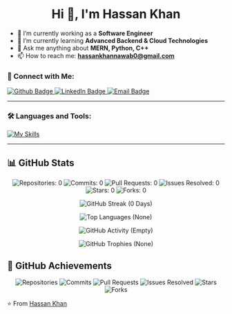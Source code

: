 <!-- Centered Title with GIF -->
<h1 align="center">Hi 👋, I'm Hassan Khan</h1>

- 🔭 I’m currently working as a **Software Engineer**  
- 🌱 I’m currently learning **Advanced Backend & Cloud Technologies**  
- 💬 Ask me anything about **MERN, Python, C++**  
- 📫 How to reach me: **hassankhannawab0@gmail.com**

### **📱 Connect with Me:**  
<div id="badges">
  <a href="https://github.com/your-github">
    <img src="https://img.shields.io/badge/GitHub-white?style=for-the-badge&logo=Github&logoColor=black" alt="Github Badge"/>
  </a>
  <a href="https://www.linkedin.com/in/your-linkedin">
    <img src="https://img.shields.io/badge/LinkedIn-0A66C2?style=for-the-badge&logo=linkedin&logoColor=white" alt="LinkedIn Badge"/>
  </a>
  <a href="hassankhannawab0@gmail.com">
    <img src="https://img.shields.io/badge/Email-D14836?style=for-the-badge&logo=gmail&logoColor=white" alt="Email Badge"/>
  </a>
</div>

---

### **🛠️ Languages and Tools:**  
[![My Skills](https://skillicons.dev/icons?i=react,nodejs,express,mongodb,python,cpp,html,css,js,php,laravel,mysql,git,github,vscode&perline=6)](https://skillicons.dev)

---
## 📊 GitHub Stats  

<p align="center">
  <!-- Fake GitHub Stats -->
  <img src="https://img.shields.io/badge/Public%20Repositories-0-red?style=for-the-badge&logo=github" alt="Repositories: 0" />
  <img src="https://img.shields.io/badge/Commits-0%2FYear-red?style=for-the-badge&logo=git" alt="Commits: 0" />
  <img src="https://img.shields.io/badge/Pull%20Requests-0%2FYear-red?style=for-the-badge&logo=github" alt="Pull Requests: 0" />
  <img src="https://img.shields.io/badge/Issues%20Resolved-0-red?style=for-the-badge&logo=bugatti" alt="Issues Resolved: 0" />
  <img src="https://img.shields.io/badge/Stars-0-yellow?style=for-the-badge&logo=star" alt="Stars: 0" />
  <img src="https://img.shields.io/badge/Forks-0-purple?style=for-the-badge&logo=repo-forked" alt="Forks: 0" />
</p>

<p align="center">
  <!-- Fake GitHub Streak -->
  <img src="https://github-readme-streak-stats.herokuapp.com/?user=your-github&theme=tokyonight&hide_border=true&stroke=DD2727&fire=000000&currStreakNum=000000&currStreakLabel=DD2727&sideNums=000000&sideLabels=DD2727" alt="GitHub Streak (0 Days)" />
</p>

<p align="center">
  <!-- Fake GitHub Top Languages -->
  <img src="https://github-readme-stats.vercel.app/api/top-langs/?username=your-github&theme=tokyonight&layout=compact&hide_border=true&langs_count=1&hide=all" alt="Top Languages (None)" />
</p>

<p align="center">
  <!-- Fake GitHub Activity Graph -->
  <img src="https://github-readme-activity-graph.vercel.app/graph?username=your-github&theme=tokyonight&hide_border=true&color=red&area_color=red&point=red&hide_title=true" alt="GitHub Activity (Empty)" />
</p>

<p align="center">
  <!-- Fake GitHub Trophies -->
  <img src="https://github-profile-trophy.vercel.app/?username=your-github&theme=tokyonight&no-frame=true&margin-w=15&column=-1&title=No%20Achievements" alt="GitHub Trophies (None)" />
</p>

## 🚀 GitHub Achievements

<p align="center">
  <img src="https://img.shields.io/badge/Repositories-150%2B-blue?style=for-the-badge&logo=github" alt="Repositories" />
  <img src="https://img.shields.io/badge/Commits-50K%2B-green?style=for-the-badge&logo=git" alt="Commits" />
  <img src="https://img.shields.io/badge/Pull%20Requests-5K%2B-orange?style=for-the-badge&logo=github" alt="Pull Requests" />
  <img src="https://img.shields.io/badge/Issues%20Resolved-10K%2B-red?style=for-the-badge&logo=bugatti" alt="Issues Resolved" />
  <img src="https://img.shields.io/badge/Stars-100K%2B-yellow?style=for-the-badge&logo=star" alt="Stars" />
  <img src="https://img.shields.io/badge/Forks-25K%2B-purple?style=for-the-badge&logo=repo-forked" alt="Forks" />
</p>


⭐️ From [Hassan Khan](https://github.com/your-github)

